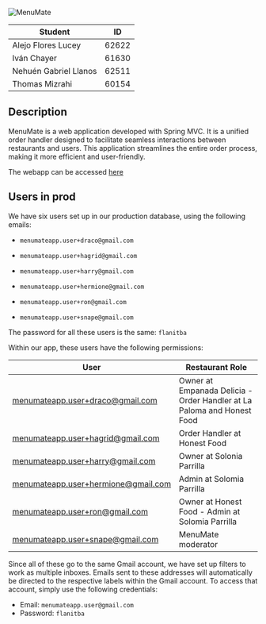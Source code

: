 ![MenuMate](webapp/src/main/webapp/static/pictures/logo.png)

| Student               | ID    |
|-----------------------|-------|
| Alejo Flores Lucey    | 62622 |
| Iván Chayer           | 61630 |
| Nehuén Gabriel Llanos | 62511 |
| Thomas Mizrahi        | 60154 |

## Description

MenuMate is a web application developed with Spring MVC. It is a unified order handler designed to facilitate seamless interactions between restaurants and users. This application streamlines the entire order process, making it more efficient and user-friendly.

The webapp can be accessed [here](http://pawserver.it.itba.edu.ar/paw-2023a-01/)


## Users in prod
We have six users set up in our production database, using the following emails:

* `menumateapp.user+draco@gmail.com`

* `menumateapp.user+hagrid@gmail.com`

* `menumateapp.user+harry@gmail.com`

* `menumateapp.user+hermione@gmail.com`

* `menumateapp.user+ron@gmail.com`

* `menumateapp.user+snape@gmail.com`

The password for all these users is the same: `flanitba`

Within our app, these users have the following permissions:

| User                                | Restaurant Role                                                        |
|-------------------------------------|------------------------------------------------------------------------|
| menumateapp.user+draco@gmail.com    | Owner at Empanada Delicia - Order Handler at La Paloma and Honest Food |
| menumateapp.user+hagrid@gmail.com   | Order Handler at Honest Food                                           |
| menumateapp.user+harry@gmail.com    | Owner at Solonia Parrilla                                              |
| menumateapp.user+hermione@gmail.com | Admin at Solomia Parrilla                                              |
| menumateapp.user+ron@gmail.com      | Owner at Honest Food - Admin at Solomia Parrilla                       |
| menumateapp.user+snape@gmail.com    | MenuMate moderator                                                     |

Since all of these go to the same Gmail account, we have set up filters to work as multiple inboxes. Emails sent to these addresses will automatically be directed to the respective labels within the Gmail account. To access that account, simply use the following credentials:

* Email: `menumateapp.user@gmail.com`
* Password: `flanitba`

